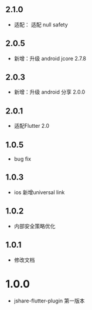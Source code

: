 ## 2.1.0
+ 适配： 适配 null safety
## 2.0.5
+ 新增：升级 android jcore 2.7.8
## 2.0.3
+ 新增：升级 android 分享 2.0.0
## 2.0.1
+ 适配Flutter 2.0
## 1.0.5
+ bug fix
## 1.0.3
+ ios 新增universal link
## 1.0.2
+ 内部安全策略优化
## 1.0.1
+ 修改文档
# 1.0.0
+ jshare-flutter-plugin 第一版本
